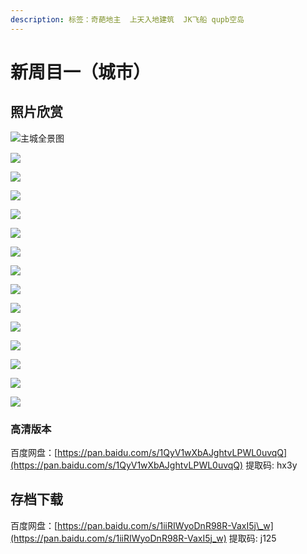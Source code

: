 ```yaml
---
description: 标签：奇葩地主  上天入地建筑  JK飞船 qupb空岛
---
```


# 新周目一（城市）

## 照片欣赏

![&#x4E3B;&#x57CE;&#x5168;&#x666F;&#x56FE;](../.gitbook/assets/minecraft-2019_2_21-20_18_09%20%281%29.png)

![](../.gitbook/assets/minecraft-2019_2_21-20_18_57.png)

![](../.gitbook/assets/minecraft-2019_2_21-20_19_31.png)

![](../.gitbook/assets/minecraft-2019_2_21-20_20_07.png)

![](../.gitbook/assets/minecraft-2019_2_21-20_20_18.png)

![](../.gitbook/assets/minecraft-2019_2_21-20_20_56.png)

![](../.gitbook/assets/minecraft-2019_2_21-20_21_20.png)

![](../.gitbook/assets/minecraft-2019_2_21-20_21_45.png)

![](../.gitbook/assets/minecraft-2019_2_21-20_22_01.png)

![](../.gitbook/assets/minecraft-2019_2_21-20_28_22.png)

![](../.gitbook/assets/minecraft-2019_2_21-20_29_53.png)

![](../.gitbook/assets/minecraft-2019_2_21-20_30_25.png)

![](../.gitbook/assets/minecraft-2019_2_21-20_32_33.png)

![](../.gitbook/assets/minecraft-2019_2_21-20_32_47.png)

![](../.gitbook/assets/minecraft-2019_2_21-20_33_03.png)

### 高清版本

百度网盘：[https://pan.baidu.com/s/1QyV1wXbAJghtvLPWL0uvqQ](https://pan.baidu.com/s/1QyV1wXbAJghtvLPWL0uvqQ) 提取码: hx3y

## 存档下载

百度网盘：[https://pan.baidu.com/s/1iiRIWyoDnR98R-VaxI5j\_w](https://pan.baidu.com/s/1iiRIWyoDnR98R-VaxI5j_w) 提取码: j125


